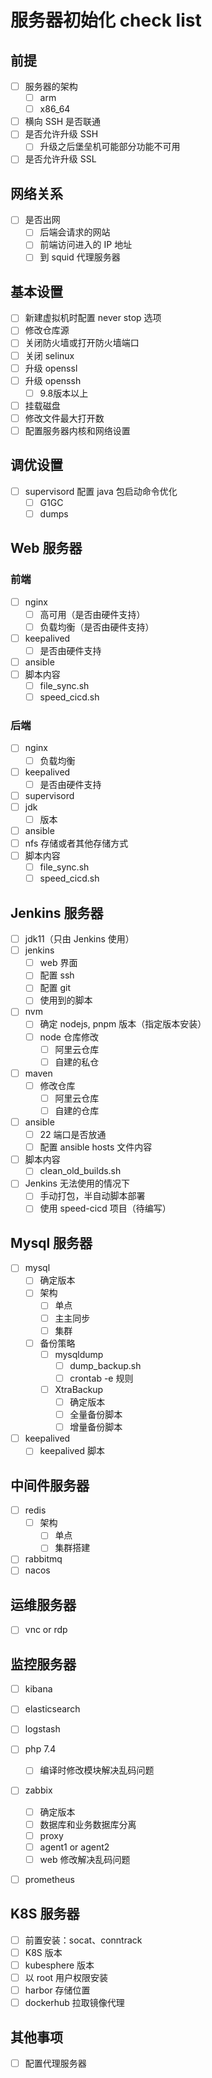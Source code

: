 # 服务器初始化 check list

## 前提

- [ ] 服务器的架构
  - [ ] arm
  - [ ] x86_64
- [ ] 横向 SSH 是否联通
- [ ] 是否允许升级 SSH
  - [ ] 升级之后堡垒机可能部分功能不可用
- [ ] 是否允许升级 SSL

## 网络关系

- [ ] 是否出网
  - [ ] 后端会请求的网站
  - [ ] 前端访问进入的 IP 地址
  - [ ] 到 squid 代理服务器

## 基本设置

- [ ] 新建虚拟机时配置 never stop 选项
- [ ] 修改仓库源
- [ ] 关闭防火墙或打开防火墙端口
- [ ] 关闭 selinux
- [ ] 升级 openssl
- [ ] 升级 openssh
  - [ ] 9.8版本以上
- [ ] 挂载磁盘
- [ ] 修改文件最大打开数
- [ ] 配置服务器内核和网络设置

## 调优设置

- [ ] supervisord 配置 java 包启动命令优化
  - [ ] G1GC
  - [ ] dumps

## Web 服务器

### 前端

- [ ] nginx
  - [ ] 高可用（是否由硬件支持）
  - [ ] 负载均衡（是否由硬件支持）
- [ ] keepalived
  - [ ] 是否由硬件支持
- [ ] ansible
- [ ] 脚本内容
  - [ ] file_sync.sh
  - [ ] speed_cicd.sh

### 后端

- [ ] nginx
  - [ ] 负载均衡
- [ ] keepalived
  - [ ] 是否由硬件支持
- [ ] supervisord
- [ ] jdk
  - [ ] 版本
- [ ] ansible
- [ ] nfs 存储或者其他存储方式
- [ ] 脚本内容
  - [ ] file_sync.sh
  - [ ] speed_cicd.sh

## Jenkins 服务器

- [ ] jdk11（只由 Jenkins 使用）
- [ ] jenkins
  - [ ] web 界面
  - [ ] 配置 ssh
  - [ ] 配置 git
  - [ ] 使用到的脚本
- [ ] nvm
  - [ ] 确定 nodejs, pnpm 版本（指定版本安装）
  - [ ] node 仓库修改
    - [ ] 阿里云仓库
    - [ ] 自建的私仓
- [ ] maven
  - [ ] 修改仓库
    - [ ] 阿里云仓库
    - [ ] 自建的仓库
- [ ] ansible
  - [ ] 22 端口是否放通
  - [ ] 配置 ansible hosts 文件内容
- [ ] 脚本内容
  - [ ] clean_old_builds.sh

- [ ] Jenkins 无法使用的情况下
  - [ ] 手动打包，半自动脚本部署
  - [ ] 使用 speed-cicd 项目（待编写）

## Mysql 服务器

- [ ] mysql
  - [ ] 确定版本
  - [ ] 架构
    - [ ] 单点
    - [ ] 主主同步
    - [ ] 集群
  - [ ] 备份策略
    - [ ] mysqldump
      - [ ] dump_backup.sh
      - [ ] crontab -e 规则
    - [ ] XtraBackup
      - [ ] 确定版本
      - [ ] 全量备份脚本
      - [ ] 增量备份脚本
- [ ] keepalived
  - [ ] keepalived 脚本

## 中间件服务器

- [ ] redis
  - [ ] 架构
    - [ ] 单点
    - [ ] 集群搭建
- [ ] rabbitmq
- [ ] nacos

## 运维服务器

- [ ] vnc or rdp

## 监控服务器

- [ ] kibana
- [ ] elasticsearch
- [ ] logstash

- [ ] php 7.4
  - [ ] 编译时修改模块解决乱码问题
- [ ] zabbix
  - [ ] 确定版本
  - [ ] 数据库和业务数据库分离
  - [ ] proxy
  - [ ] agent1 or agent2
  - [ ] web 修改解决乱码问题
- [ ] prometheus

## K8S 服务器

- [ ] 前置安装：socat、conntrack
- [ ] K8S 版本
- [ ] kubesphere 版本
- [ ] 以 root 用户权限安装
- [ ] harbor 存储位置
- [ ] dockerhub 拉取镜像代理

## 其他事项

- [ ] 配置代理服务器
